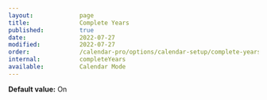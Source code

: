 ```yaml
---
layout:             page
title:              Complete Years
published:          true
date:               2022-07-27
modified:           2022-07-27
order:              /calendar-pro/options/calendar-setup/complete-years
internal:           completeYears
available:          Calendar Mode
---
```

**Default value:** On